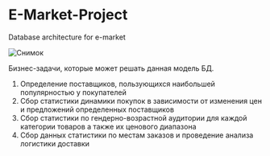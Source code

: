 # E-Market-Project
Database architecture for e-market

![Снимок](https://user-images.githubusercontent.com/55914169/143679232-626ad513-8a23-4084-8415-b1fa55d27ee5.JPG)

Бизнес-задачи, которые может решать данная модель БД.
1. Определение поставщиков, пользующихся наибольшей популярностью у покупателей
2. Сбор статистики динамики покупок в зависимости от изменения цен и предложений определенных поставщиков
3. Сбор статистики по гендерно-возрастной аудитории для каждой категории товаров
   а также их ценового диапазона
4. Сбор данных статистики по местам заказов и проведение анализа логистики доставки



